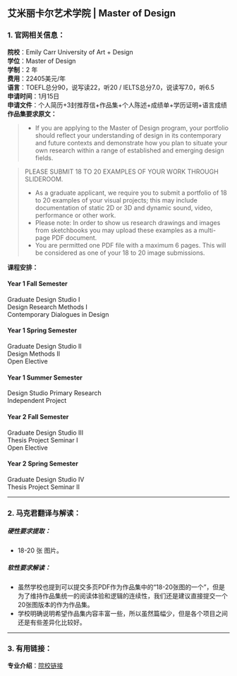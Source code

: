 ## 艾米丽卡尔艺术学院 | Master of Design

### 1. 官网相关信息：

**院校**：Emily Carr University of Art + Design  
**学位**：Master of Design  
**学制**：2 年  
**费用**：22405美元/年  
**语言**：TOEFL总分90，说写读22，听20 / IELTS总分7.0，说读写7.0，听6.5  
**申请时间**：1月15日  
**申请文件**：个人简历+3封推荐信+作品集+个人陈述+成绩单+学历证明+语言成绩  
**作品集要求原文：**   

> - If you are applying to the Master of Design program, your portfolio should reflect your understanding of design in its contemporary and future contexts and demonstrate how you plan to situate your own research within a range of established and emerging design fields.  

> PLEASE SUBMIT 18 TO 20 EXAMPLES OF YOUR WORK THROUGH SLIDEROOM.
> - As a graduate applicant, we require you to submit a portfolio of 18 to 20 examples of your visual projects; this may include documentation of static 2D or 3D and dynamic sound, video, performance or other work.
> - Please note: In order to show us research drawings and images from sketchbooks you may upload these examples as a multi-page PDF document.
> - You are permitted one PDF file with a maximum 6 pages. This will be considered as one of your 18 to 20 image submissions.


**课程安排：**  
#### Year 1 Fall Semester  
Graduate Design Studio I  
Design Research Methods I  
Contemporary Dialogues in Design

#### Year 1 Spring Semester  
Graduate Design Studio II  
Design Methods II  
Open Elective  
#### Year 1 Summer Semester  
Design Studio Primary Research   
Independent Project  
#### Year 2 Fall Semester  
Graduate Design Studio III  
Thesis Project Seminar I  
Open Elective  
#### Year 2 Spring Semester  
Graduate Design Studio IV  
Thesis Project Seminar II    

---


### 2. 马克君翻译与解读：

##### 硬性要求提取：
- 18-20 张 图片。

##### 软性要求解读：
- 虽然学校也提到可以提交多页PDF作为作品集中的“18-20张图的一个”，但是为了维持作品集统一的阅读体验和逻辑的连续性，我们还是建议直接提交一个20张图版本的作为作品集。  
- 学校明确说明希望作品集内容丰富一些，所以虽然篇幅少，但是各个项目之间还是有些差异化比较好。


---


### 3. 有用链接：

**专业介绍**：[院校链接](https://www.ecuad.ca/academics/graduate-degrees/master-of-design)  
